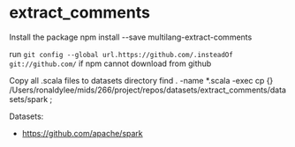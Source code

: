 # extract_comments

Install the package
npm install --save multilang-extract-comments

run `git config --global url.https://github.com/.insteadOf git://github.com/` if npm cannot download from github

Copy all .scala files to datasets directory
find . -name \*.scala -exec cp {} /Users/ronaldylee/mids/266/project/repos/datasets/extract_comments/datasets/spark \;

Datasets:
- https://github.com/apache/spark

